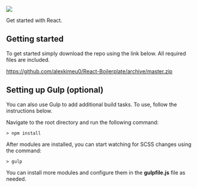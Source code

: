 ![](http://i.imgur.com/5Bqs5zi.png)

Get started with React.

## Getting started

To get started simply download the repo using the link below. All required files are included.

https://github.com/alexkimeu0/React-Boilerplate/archive/master.zip

## Setting up Gulp (optional)

You can also use Gulp to add additional build tasks. To use, follow the instructions below.

Navigate to the root directory and  run the following command:
```
> npm install
```

After modules are installed, you can start watching for SCSS changes using the command:
```
> gulp
```

You can install more modules and configure them in the **gulpfile.js** file as needed.


